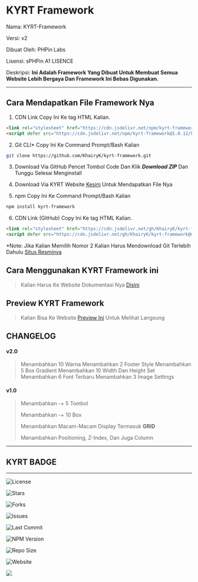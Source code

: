 # KYRT Framework

Nama: KYRT-Framework

Versi: v2

Dibuat Oleh: PHPin Labs

Lisensi: sPHPin A1 LISENCE

Deskripsi: **Ini Adalah Framework Yang Dibuat Untuk Membuat Semua Website Lebih Bergaya Dan Framework Ini Bebas Digunakan.**

---

## Cara Mendapatkan File Framework Nya

1. CDN Link
Copy Ini Ke tag HTML <head> Kalian.
```html
<link rel="stylesheet" href="https://cdn.jsdelivr.net/npm/kyrt-framework@1.0.12/kyrt.min.css" type="text/css" media="all" />
<script defer src="https://cdn.jsdelivr.net/npm/kyrt-framework@1.0.12/kyrt-bundle.min.js" type="application/javascript"></script>
```

2. Git CLI*
Copy Ini Ke Command Prompt/Bash Kalian
```bash
git clone https://github.com/KhairyK/kyrt-framework.git
```
3. Download Via GitHub
Pencet Tombol Code Dan Klik ***Download ZIP*** Dan Tunggu Selesai Menginstall

4. Download Via KYRT Website
[Kesini](https://kyrt.my.id/download) Untuk Mendapatkan File Nya

5. npm
Copy Ini Ke Command Prompt/Bash Kalian
```bash
npm install kyrt-framework
```

6. CDN Link (GitHub)
Copy Ini Ke tag HTML <head> Kalian.
```html
<link rel="stylesheet" href="https://cdn.jsdelivr.net/gh/KhairyK/kyrt-framework@main/kyrt.min.css" type="text/css" media="all" />
<script defer src="https://cdn.jsdelivr.net/gh/KhairyK/kyrt-framework@main/kyrt-bundle.min.js" type="application/javascript"></script>
```

*Note: Jika Kalian Memilih Nomor 2 Kalian Harus Mendownload Git Terlebih Dahulu [Situs Resminya](https://git-scm.com/downloads)

## Cara Menggunakan KYRT Framework ini

> Kalian Harus Ke Website Dokumentasi Nya [Disini](https://kyrt.my.id/docs/how-to-use-kyrt-framework)

## Preview KYRT Framework
> Kalian Bisa Ke Website [Preview Ini](https://kyrt.my.id/preview) Untuk Melihat Langsung

## CHANGELOG

#### v2.0
> Menambahkan 10 Warna
> Menambahkan 2 Footer Style
> Menambahkan 5 Box Gradient
> Menambahkan 10 Width Dan Height Set
> Menambahkan 6 Font Terbaru
> Menambahkan 3 Image Settings

#### v1.0
> Menambahkan -+ 5 Tombol
> 
> Menambahkan -+ 10 Box
> 
> Menambahkan Macam-Macam Display Termasuk **GRID**
> 
> Menambahkan Positioning, Z-Index, Dan Juga Column

---

## KYRT BADGE

---

![License](https://img.shields.io/github/license/KhairyK/kyrt-framework)

![Stars](https://img.shields.io/github/stars/KhairyK/kyrt-freamework?style=social)

![Forks](https://img.shields.io/github/forks/KhairyK/kyrt-framework?style=social)

![Issues](https://img.shields.io/github/issues/KhairyK/kyrt-framework)

![Last Commit](https://img.shields.io/github/last-commit/KhairyK/kyrt-framework)

![NPM Version](https://img.shields.io/npm/v/kyrt-framework)

![Repo Size](https://img.shields.io/github/repo-size/KhairyK/kyrt-framework)

![Website](https://img.shields.io/website?url=https%3A%2F%2Fkyrt.my.id)

[![](https://data.jsdelivr.com/v1/package/npm/kyrt-framework/badge)](https://www.jsdelivr.com/package/npm/kyrt-framework)


